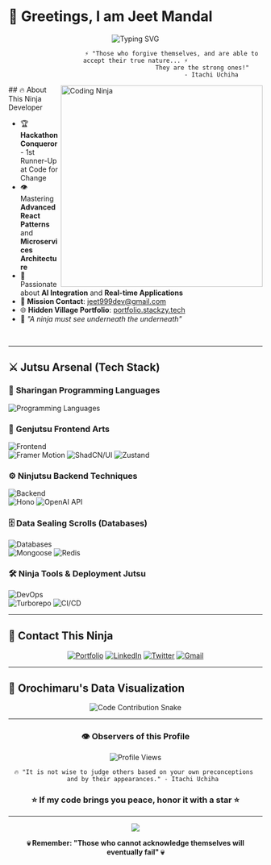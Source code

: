 # 🍃 Greetings, I am Jeet Mandal 

<div align="center">
  <img src="https://readme-typing-svg.herokuapp.com?font=Fira+Code&size=32&duration=2800&pause=2000&color=DC143C&center=true&vCenter=true&width=940&lines=Full+Stack+Developer;Sharingan+Code+Master;AI+%26+Machine+Learning+Shinobi;Open+Source+Contributor;Always+Evolving+My+Jutsu" alt="Typing SVG" />
</div>

<div align="center">
  
```
                    ⚡ "Those who forgive themselves, and are able to accept their true nature... ⚡
                                      They are the strong ones!" 
                                          - Itachi Uchiha
```

</div>

<img align="right" alt="Coding Ninja" width="400" src="https://media.giphy.com/media/L1R1tvI9svkIWwpVYr/giphy.gif">
## 🔥 About This Ninja Developer

- 🏆 **Hackathon Conqueror** - 1st Runner-Up at Code for Change 
- 👁️ Mastering **Advanced React Patterns** and **Microservices Architecture**
- 🌙 Passionate about **AI Integration** and **Real-time Applications** 
- 📧 **Mission Contact**: jeet999dev@gmail.com
- 🌐 **Hidden Village Portfolio**: [portfolio.stackzy.tech](https://portfolio.stackzy.tech)
- 💭 *"A ninja must see underneath the underneath"*

<br clear="right"/>

---

## ⚔️ Jutsu Arsenal (Tech Stack)

### 🔴 **Sharingan Programming Languages**
<p align="left">
  <img src="https://skillicons.dev/icons?i=js,ts,c,cpp" alt="Programming Languages" />
</p>

### 🎨 **Genjutsu Frontend Arts**
<p align="left">
  <img src="https://skillicons.dev/icons?i=html,css,react,nextjs,tailwind" alt="Frontend" />
  <br/>
  <img src="https://img.shields.io/badge/Framer%20Motion-DC143C?style=for-the-badge&logo=framer&logoColor=white" alt="Framer Motion" />
  <img src="https://img.shields.io/badge/ShadCN/UI-8B0000?style=for-the-badge&logo=shadcnui&logoColor=white" alt="ShadCN/UI" />
  <img src="https://img.shields.io/badge/Zustand-B22222?style=for-the-badge&logo=zustand&logoColor=white" alt="Zustand" />
</p>

### ⚙️ **Ninjutsu Backend Techniques**
<p align="left">
  <img src="https://skillicons.dev/icons?i=nodejs,express" alt="Backend" />
  <br/>
  <img src="https://img.shields.io/badge/Hono-8B0000?style=for-the-badge&logo=hono&logoColor=white" alt="Hono" />
  <img src="https://img.shields.io/badge/OpenAI%20API-DC143C?style=for-the-badge&logo=openai&logoColor=white" alt="OpenAI API" />
</p>

### 🗄️ **Data Sealing Scrolls (Databases)**
<p align="left">
  <img src="https://skillicons.dev/icons?i=mongodb,postgresql,prisma" alt="Databases" />
  <br/>
  <img src="https://img.shields.io/badge/Mongoose-8B0000?style=for-the-badge&logo=mongoose&logoColor=white" alt="Mongoose" />
  <img src="https://img.shields.io/badge/Redis-DC143C?style=for-the-badge&logo=redis&logoColor=white" alt="Redis" />
</p>

### 🛠️ **Ninja Tools & Deployment Jutsu**
<p align="left">
  <img src="https://skillicons.dev/icons?i=git,github,docker,postman" alt="DevOps" />
  <br/>
  <img src="https://img.shields.io/badge/Turborepo-8B0000?style=for-the-badge&logo=turborepo&logoColor=white" alt="Turborepo" />
  <img src="https://img.shields.io/badge/CI/CD-B22222?style=for-the-badge&logo=githubactions&logoColor=white" alt="CI/CD" />
</p>

---



## 🤝 **Contact This Ninja**

<div align="center">

[![Portfolio](https://img.shields.io/badge/🌐_Hidden_Village-DC143C?style=for-the-badge&logoColor=white)](https://portfolio.stackzy.tech)
[![LinkedIn](https://img.shields.io/badge/🔗_LinkedIn_Scroll-8B0000?style=for-the-badge&logoColor=white)](https://linkedin.com/in/jeet-mandal)
[![Twitter](https://img.shields.io/badge/🐦_Twitter_Messenger-B22222?style=for-the-badge&logoColor=white)](https://x.com/jeetdevx)
[![Gmail](https://img.shields.io/badge/📧_Summon_via_Email-DC143C?style=for-the-badge&logoColor=white)](mailto:jeet999dev@gmail.com)

</div>

---

## 🐍 **Orochimaru's Data Visualization**

<div align="center">
  <img src="https://raw.githubusercontent.com/jeet-mandal/jeet-mandal/output/snake.svg" alt="Code Contribution Snake" />
</div>

---

<div align="center">

### 👁️ **Observers of this Profile**
![Profile Views](https://komarev.com/ghpvc/?username=jeet-mandal&label=Ninja%20Visits&color=DC143C&style=for-the-badge)

```
🔥 "It is not wise to judge others based on your own preconceptions 
    and by their appearances." - Itachi Uchiha
```

### ⭐ **If my code brings you peace, honor it with a star** ⭐

---

<img src="https://raw.githubusercontent.com/andreasbm/readme/master/assets/lines/fire.png" />

**💀 Remember: "Those who cannot acknowledge themselves will eventually fail" 💀**

<img src="https://media.giphy.com/media/IzdL5AH7teZSOPnqrw/giphy.gif" width="100%" height="2px"/>

</div>

